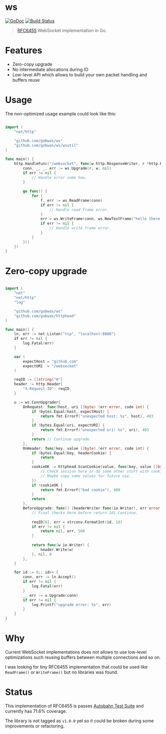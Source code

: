 # ws

[![GoDoc][godoc-image]][godoc-url] [![Build Status][travis-image]][travis-url]

> [RFC6455][rfc-url] WebSocket implementation in Go.

# Features

- Zero-copy upgrade
- No intermediate allocations during IO
- Low-level API which allows to build your own packet handling and buffers
  reuse

# Usage

The non-optimized usage example could look like this:

```go

import (
	"net/http"
	
	"github.com/gobwas/ws"
	"github.com/gobwas/ws/wsutil"
)

func main() {
	http.HandleFunc("/websocket", func(w http.ResponseWriter, r *http.Request) {
		conn, _, _, err := ws.Upgrade(r, w, nil)
		if err != nil {
			// Handle error some how.
		}
		
		go func() {
			for {
				f, err := ws.ReadFrame(conn)
				if err != nil {
					// Handle read frame error.
				}
				err = ws.WriteFrame(conn, ws.NewTextFrame("hello there!"))
				if err != nil {
					// Handle write frame error.
				}
			}
		}()
	})
}

```

# Zero-copy upgrade

```go

import (
	"net"
	"net/http"
	"log"

	"github.com/gobwas/ws"
	"github.com/gobwas/httphead"
)

func main() {
	ln, err := net.Listen("tcp", "localhost:8080")
	if err != nil {
		log.Fatal(err)
	}

	var (
		expectHost = "github.com"
		expectURI  = "/websocket"
	)

	reqID := []string{"0"}
	header := http.Header{
		"X-Request-ID": reqID,
	}

	u := ws.ConnUpgrader{
		OnRequest: func(host, uri []byte) (err error, code int) {
			if !bytes.Equal(host, expectHost) {
				return fmt.Errorf("unexpected host: %s", host), 403
			}
			if !bytes.Equal(uri, expectURI) {
				return fmt.Errorf("unexpected uri: %s", uri), 403
			}
			return // Continue upgrade.
		},
		OnHeader: func(key, value []byte) (err error, code int) {
			if !bytes.Equal(key, headerCookie) {
				return
			}
			cookieOK := httphead.ScanCookie(value, func(key, value []byte) bool {
				// Check session here or do some other stuff with cookies.
				// Maybe copy some values for future use.
			})
			if !cookieOK {
				return fmt.Errorf("bad cookie"), 400
			}
			return
		},
		BeforeUpgrade: func() (headerWriter func(io.Writer), err error, code int) {
			// Final checks here before return 101 Continue.
			
			reqID[0], err = strconv.FormatInt(id, 10)
			if err != nil {
				return nil, err, 500
			}
			
			return func(w io.Writer) {
				header.Write(w)
			}, nil, 0
		},
	}

	for id := 0;; id++ {
		conn, err := ln.Accept()
		if err != nil {
			log.Fatal(err)
		}
		_, err := u.Upgrade(conn)
		if err != nil {
			log.Printf("upgrade error: %s", err)
		}
	}
}
```

# Why

Current WebSocket implementations does not allows to use low-level
optimizations such reusing buffers between multiple connections and so on.

I was looking for tiny RFC6455 implementation that could be used like
`ReadFrame()` or `WriteFrame()` but no libraries was found.

# Status

This implementation of RFC6455 is passes [Autobahn Test Suite](https://github.com/crossbario/autobahn-testsuite) and currently has
71.6% coverage.

The library is not tagged as `v1.0.0` yet so it could be broken during some improvements
or refactoring.



[rfc-url]: https://tools.ietf.org/html/rfc6455
[godoc-image]: https://godoc.org/github.com/gobwas/ws?status.svg
[godoc-url]: https://godoc.org/github.com/gobwas/ws
[travis-image]: https://travis-ci.org/gobwas/ws.svg?branch=master
[travis-url]: https://travis-ci.org/gobwas/ws
